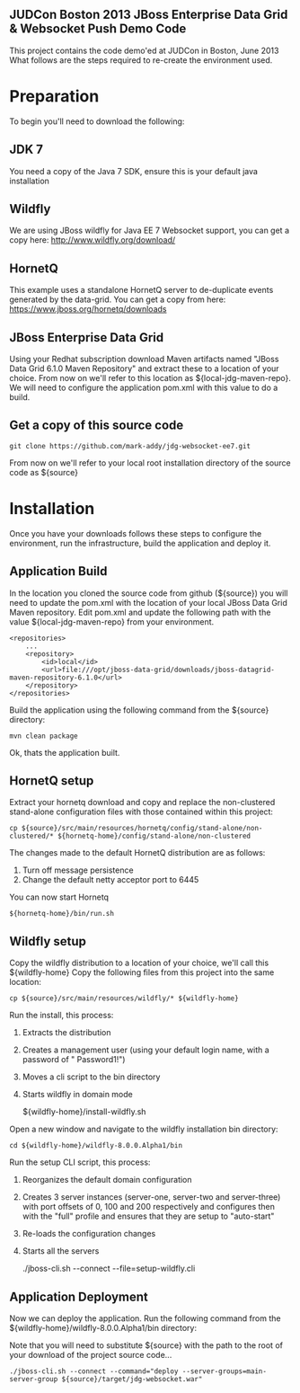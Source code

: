 
JUDCon Boston 2013 JBoss Enterprise Data Grid & Websocket Push Demo Code
------------------------------------------------------------------------
This project contains the code demo'ed at JUDCon in Boston, June 2013
What follows are the steps required to re-create the environment used.

Preparation
===========
To begin you'll need to download the following:

JDK 7
-----
You need a copy of the Java 7 SDK, ensure this is your default java installation

Wildfly
-------
We are using JBoss wildfly for Java EE 7 Websocket support, you can get a copy here:
http://www.wildfly.org/download/

HornetQ
-------
This example uses a standalone HornetQ server to de-duplicate events generated by the data-grid.
You can get a copy from here:
https://www.jboss.org/hornetq/downloads

JBoss Enterprise Data Grid
--------------------------
Using your Redhat subscription download Maven artifacts named "JBoss Data Grid 6.1.0 Maven Repository" and extract these to a location of your choice.
From now on we'll refer to this location as ${local-jdg-maven-repo}.  We will need to configure the application pom.xml with this value to do a build.

Get a copy of this source code
------------------------------

	git clone https://github.com/mark-addy/jdg-websocket-ee7.git

From now on we'll refer to your local root installation directory of the source code as ${source}

Installation
============
Once you have your downloads follows these steps to configure the environment, run the infrastructure, build the application and deploy it.


Application Build
-----------------
In the location you cloned the source code from github (${source}) you will need to update the pom.xml with the location of your local JBoss Data Grid Maven repository.
Edit pom.xml and update the following path with the value ${local-jdg-maven-repo} from your environment.

	<repositories>
		...
		<repository>
			<id>local</id>
			<url>file:///opt/jboss-data-grid/downloads/jboss-datagrid-maven-repository-6.1.0</url>
		</repository>
	</repositories>

Build the application using the following command from the ${source} directory:

	mvn clean package

Ok, thats the application built.

HornetQ setup
-------------
Extract your hornetq download and copy and replace the non-clustered stand-alone configuration files with those contained within this project:

	cp ${source}/src/main/resources/hornetq/config/stand-alone/non-clustered/* ${hornetq-home}/config/stand-alone/non-clustered

The changes made to the default HornetQ distribution are as follows:
1. Turn off message persistence
2. Change the default netty acceptor port to 6445

You can now start Hornetq

	${hornetq-home}/bin/run.sh

Wildfly setup
-------------
Copy the wildfly distribution to a location of your choice, we'll call this ${wildfly-home}
Copy the following files from this project into the same location:

	cp ${source}/src/main/resources/wildfly/* ${wildfly-home}

Run the install, this process:
1. Extracts the distribution
2. Creates a management user (using your default login name, with a password of "	Password1!")
3. Moves a cli script to the bin directory 
4. Starts wildfly in domain mode

	${wildfly-home}/install-wildfly.sh

Open a new window and navigate to the wildfly installation bin directory:

	cd ${wildfly-home}/wildfly-8.0.0.Alpha1/bin

Run the setup CLI script, this process:
1. Reorganizes the default domain configuration
2. Creates 3 server instances (server-one, server-two and server-three) with port offsets of 0, 100 and 200 respectively and configures then with the "full" profile and ensures that they are setup to "auto-start"
3. Re-loads the configuration changes
4. Starts all the servers

	./jboss-cli.sh --connect --file=setup-wildfly.cli

Application Deployment
----------------------
Now we can deploy the application.  Run the following command from the ${wildfly-home}/wildfly-8.0.0.Alpha1/bin directory:

Note that you will need to substitute ${source} with the path to the root of your download of the project source code...

	./jboss-cli.sh --connect --command="deploy --server-groups=main-server-group ${source}/target/jdg-websocket.war"







